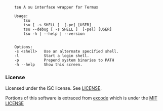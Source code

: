 ```shell,tsu
    tsu A su interface wrapper for Termux

    Usage:
        tsu
        tsu [ -s SHELL ]  [-pe] [USER]
        tsu --debug [ -s SHELL ]  [-pel] [USER]
        tsu -h | --help | --version


    Options:
    -s <shell>   Use an alternate specified shell.
    -l           Start a login shell.
    -p           Prepend system binaries to PATH
    -h --help    Show this screen.

```

### License

Licensed under the ISC license. See [LICENSE](https://github.com/cswl/tsu/blob/v8/LICENSE.md).

Portions of this software is extraced from [excode](https://github.com/nschloe/excode) which is under the [MIT LICENSE](https://github.com/cswl/tsu/blob/v8/LICENSE_MIT)
